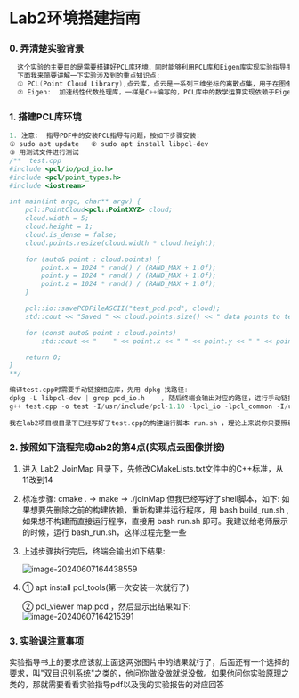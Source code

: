 # Lab2环境搭建指南



### 0. 弄清楚实验背景

``` C++
  这个实验的主要目的是需要搭建好PCL库环境，同时能够利用PCL库和Eigen库实现实验指导手册中需要完成的"点云地图拼接"和"双目视觉系统标定与深度测量"，但我们在这里不做，你需要根据这个README文档搭建出对应的环境，能够在老师面前跑通我的测试文件以及实验指导手册中的其中一个内容: 点云地图拼接。具体的实验课注意事项请看文末.
  下面我来简要讲解一下实验涉及到的重点知识点:
  ① PCL(Point Cloud Library),点云库，点云是一系列三维坐标的离散点集，用于在图像处理任务中描述三维空间的物体坐标/轮廓/边界 等信息，而点云库就是一个开源的C++编写的点云处理库，提供了大量的接口来操作点云数据
  ② Eigen:  加速线性代数处理库，一样是C++编写的，PCL库中的数学运算实现依赖于Eigen库，所以需要先搭建好Eigen库，然后才能搭建PCL库环境
```





### 1. 搭建PCL库环境

``` C++
1. 注意:  指导PDF中的安装PCL指导有问题，按如下步骤安装:
① sudo apt update   ② sudo apt install libpcl-dev
③ 用测试文件进行测试  
/**  test.cpp
#include <pcl/io/pcd_io.h>
#include <pcl/point_types.h>
#include <iostream>

int main(int argc, char** argv) {
    pcl::PointCloud<pcl::PointXYZ> cloud;
    cloud.width = 5;
    cloud.height = 1;
    cloud.is_dense = false;
    cloud.points.resize(cloud.width * cloud.height);

    for (auto& point : cloud.points) {
        point.x = 1024 * rand() / (RAND_MAX + 1.0f);
        point.y = 1024 * rand() / (RAND_MAX + 1.0f);
        point.z = 1024 * rand() / (RAND_MAX + 1.0f);
    }

    pcl::io::savePCDFileASCII("test_pcd.pcd", cloud);
    std::cout << "Saved " << cloud.points.size() << " data points to test_pcd.pcd." << std::endl;

    for (const auto& point : cloud.points)
        std::cout << "    " << point.x << " " << point.y << " " << point.z << std::endl;

    return 0;
}
**/

编译test.cpp时需要手动链接相应库，先用 dpkg 找路径:
dpkg -L libpcl-dev | grep pcd_io.h    , 随后终端会输出对应的路径，进行手动链接。同时记得PCL还依赖于Eigen,lab1已经搭建了Eigen环境，编译test.cpp时一样要指定包含路径(用dpkg -L libeigen3-dev | grep Eigen/Core找路径)，最终我的OS上的编译命令如下(大概率你的也是):
g++ test.cpp -o test -I/usr/include/pcl-1.10 -lpcl_io -lpcl_common -I/usr/include/eigen3
    
我在lab2项目根目录下已经写好了test.cpp的构建运行脚本 run.sh ，理论上来说你只要照着lab1和lab2搭建好了Eigen和PCL库，直接使用 bash run.sh ，就可以运行出对应的结果
```



### 2. 按照如下流程完成lab2的第4点(实现点云图像拼接)

1. 进入 Lab2_JoinMap 目录下，先修改CMakeLists.txt文件中的C++标准，从11改到14

2. 标准步骤:  cmake .   ->  make  ->   ./joinMap   但我已经写好了shell脚本，如下:
   如果想要先删除之前的构建依赖，重新构建并运行程序，用 bash build_run.sh ,如果想不构建而直接运行程序，直接用 bash run.sh 即可。我建议给老师展示的时候，运行 bash_run.sh，这样过程完整一些
   
3. 上述步骤执行完后，终端会输出如下结果:
   
   ![image-20240607164438559](C:\Users\14811\AppData\Roaming\Typora\typora-user-images\image-20240607164438559.png)
   
4. ① apt install pcl_tools(第一次安装一次就行了)   

   ② pcl_viewer map.pcd    ，然后显示出结果如下:
   ![image-20240607164215391](C:\Users\14811\AppData\Roaming\Typora\typora-user-images\image-20240607164215391.png)



### 3. 实验课注意事项

实验指导书上的要求应该就上面这两张图片中的结果就行了，后面还有一个选择的要求，叫"双目识别系统"之类的，他问你做没做就说没做。如果他问你实验原理之类的，那就需要看看实验指导pdf以及我的实验报告的对应回答

